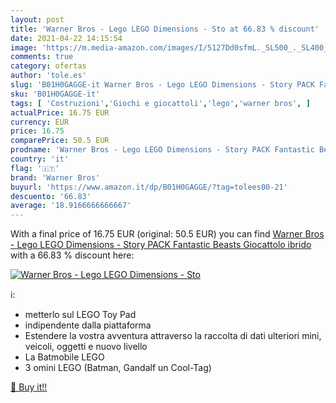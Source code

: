 ```yaml
---
layout: post
title: 'Warner Bros - Lego LEGO Dimensions - Sto at 66.83 % discount'
date: 2021-04-22 14:15:54
image: 'https://m.media-amazon.com/images/I/5127Dd0sfmL._SL500_._SL400_.jpg'
comments: true
category: ofertas
author: 'tole.es'
slug: 'B01H0GAGGE-it Warner Bros - Lego LEGO Dimensions - Story PACK Fantastic...'
sku: 'B01H0GAGGE-it'
tags: [ 'Costruzioni','Giochi e giocattoli','lego','warner bros', ]
actualPrice: 16.75 EUR
currency: EUR
price: 16.75
comparePrice: 50.5 EUR
prodname: 'Warner Bros - Lego LEGO Dimensions - Story PACK Fantastic Beasts Giocattolo ibrido'
country: 'it'
flag: '🇮🇹'
brand: 'Warner Bros'
buyurl: 'https://www.amazon.it/dp/B01H0GAGGE/?tag=tolees00-21'
descuento: '66.83'
average: '18.9166666666667'
---
```


With a final price of 16.75 EUR (original: 50.5 EUR) you can find [Warner Bros - Lego LEGO Dimensions - Story PACK Fantastic Beasts Giocattolo ibrido](https://www.amazon.it/dp/B01H0GAGGE/?tag=tolees00-21) with a  66.83 % discount here:

[![Warner Bros - Lego LEGO Dimensions - Sto](https://m.media-amazon.com/images/I/5127Dd0sfmL._SL500_._SL400_.jpg)](https://www.amazon.it/dp/B01H0GAGGE/?tag=tolees00-21)

ℹ️:

- metterlo sul LEGO Toy Pad
- indipendente dalla piattaforma
- Estendere la vostra avventura attraverso la raccolta di dati ulteriori mini, veicoli, oggetti e nuovo livello
- La Batmobile LEGO
- 3 omini LEGO (Batman, Gandalf un Cool-Tag)

[🛒 Buy it!!](https://www.amazon.it/dp/B01H0GAGGE/?tag=tolees00-21)
